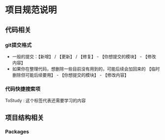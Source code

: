 # 项目规范说明

## 代码相关

### git提交格式
- 一般的提交：【新增】 / 【更新】 / 【修复】 - 【你想提交的模块】 - 【修改内容】
- 如果你在整理代码，想删除一些目前没有用到的，可能后续会加回来的 【临时删除但可能后续要用】 - 【你想提交的模块】 - 【修改内容】

### 代码快捷搜索项
ToStudy :  这个标签代表还需要学习的内容

## 项目结构相关

### Packages
